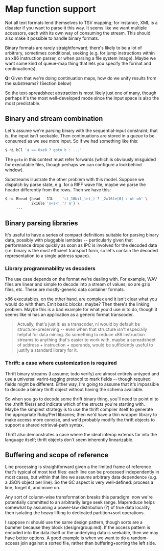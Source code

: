 # Map function support
Not all text formats lend themselves to TSV mapping; for instance, XML is a
disaster if you want to parse it this way. It seems like we want multiple
accessors, each with its own way of consuming the stream. This should also
make it possible to handle binary formats.

Binary formats are rarely straightforward; there's likely to be a lot of
arbitrary, sometimes conditional, seeking (e.g. for jump instructions within
an x86 instruction parser, or when parsing a file system image). Maybe we want
some kind of queue-map thing that lets you specify the format and
continuation(s).

**Q:** Given that we're doing continuation maps, how do we unify results from
the substreams? (Section below)

So the text-spreadsheet abstraction is most likely just one of many, though
perhaps it's the most well-developed mode since the input space is also the
most predictable.

## Binary and stream combination
Let's assume we're parsing binary with the sequential-input constraint; that
is, the input isn't seekable. Then continuations are stored in a queue to be
consumed as we see more input. So if we had something like this:

```sh
$ ni bCl 'a == 0xe8 ? goto b : ...'
```

The `goto` in this context must refer forwards (which is obviously misguided
for executable files, though perhaps we can configure a lookbehind window).

Substreams illustrate the other problem with this model. Suppose we dispatch
by parse state, e.g. for a RIFF wave file, maybe we parse the header
differently from the rows. Then we have this:

```sh
$ ni Bhead {head   11L    'st_16bit_le(_) ? _2x16le[0] : uh oh' \
            2x16le 's<s<' 'r a'} \
     ...
```

## Binary parsing libraries
It's useful to have a series of compact definitions suitable for parsing
binary data, possibly with pluggable lambdas -- particularly given that
performance drops quickly as soon as IPC is involved for the decoded data
(i.e. binary is the most efficient transport form, so let's contain the
decoded representation to a single address space).

### Library programmability vs decoders
The use case depends on the format we're dealing with. For example, WAV files
are linear and simple to decode into a stream of values; so are gzip files,
etc. These are mostly-generic data container formats.

x86 executables, on the other hand, are complex and it isn't clear what you
would do with them. Emit basic blocks, maybe? Then there's the linking
problem. Maybe this is a bad example for what you'd use ni to do, though it
seems like ni has an application as a generic format transcoder.

> Actually, that's just it: as a transcoder, ni would by default be
> structure-preserving -- even when that structure isn't especially helpful
> for data mining. So something to reduce x86 instruction streams to anything
> that's easier to work with, maybe a spreadsheet of address + instruction +
> operands, would be sufficiently useful to justify a standard library for it.

### Thrift: a case where customization is required
Thrift binary streams (I assume; todo verify) are almost entirely untyped and
use a universal varint-tagging protocol to mark fields -- though required
fields might be different. Either way, I'm going to assume that it's
impossible to decode a binary thrift object without having the schema
available.

So when you go to decode some thrift binary thing, you'll need to point ni to
the .thrift file(s) and indicate which of the structs you're starting with.
Maybe the simplest strategy is to use the thrift compiler itself to generate
the appropriate Ruby/Perl libraries; then we'd have a thin wrapper library to
make access more concise, and we'd probably modify the thrift objects to
support a shared retrieval-path syntax.

Thrift also demonstrates a case where the ideal interop extends far into the
language itself; thrift objects don't seem inherently linearizable.

## Buffering and scope of reference
Line processing is straightforward given a the limited frame of reference
that's typical of most text files: each line can be processed independently in
most cases, but within that line we assume arbitrary data dependence (e.g. a
JSON object per line). So the GC aspect is very well-defined: process a line,
forget it, and move on.

Any sort of column-wise transformation breaks this paradigm: now we're
potentially committed to an arbitrarily large seek range. Map/reduce helps
somewhat by assuming a power-law distribution (?) of true data locality, then
isolating the heavy lifting to dedicated partition+sort operations.

I suppose ni should use the same design pattern, though sorts are a bummer
because they block (design/group.md). If the access pattern is encoded into
the data itself or the underlying data is seekable, then we may have better
options. A good example is when we want to do a random-access join against a
sorted file, rather than buffering+sorting the left side.
